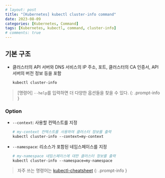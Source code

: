 ```yaml
---
# layout: post
title: "[Kubernetes] kubectl cluster-info command"
date: 2023-08-09
categories: [Kubernetes, Command]
tags: [Kubernetes, kubectl, command, cluster-info]
# comments: true
---
```


## 기본 구조

- 클러스터의 API 서버와 DNS 서비스의 IP 주소, 포트, 클러스터의 CA 인증서, API 서버의 버전 정보 등을 포함
    ```bash
    kubectl cluster-info
    ```

> [명령어] `--help`를 입력하면 더 다양한 옵션들을 찾을 수 있다.
{: .prompt-info }

### Option

- `--context`: 사용할 컨텍스트를 지정
    ```bash
    # my-context 컨텍스트를 사용하여 클러스터 정보를 출력
    kubectl cluster-info --context=my-context
    ```

- `--namespace`: 리소스가 포함된 네임스페이스를 지정
    ```bash
    # my-namespace 네임스페이스에 대한 클러스터 정보를 출력
    kubectl cluster-info --namespace=my-namespace
    ```

> 자주 쓰는 명령어는 [kubectl-cheatsheet](https://kubernetes.io/docs/reference/kubectl/cheatsheet/)
{: .prompt-info }